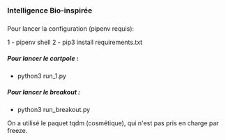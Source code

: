 ### Intelligence Bio-inspirée

##### 
Pour lancer la configuration (pipenv requis):

1 - pipenv shell 
2 - pip3 install requirements.txt

##### Pour lancer le cartpole : 
 - python3 run_1.py
 
 
 ##### Pour lancer le breakout : 
 - python3 run_breakout.py
 
 
 On a utilisé le paquet tqdm (cosmétique), qui n'est pas pris en charge par freeze. 